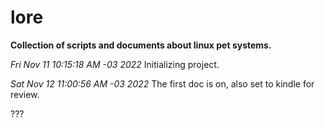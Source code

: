 # lore
**Collection of scripts and documents about linux pet systems.**

*Fri Nov 11 10:15:18 AM -03 2022*
Initializing project.

*Sat Nov 12 11:00:56 AM -03 2022*
The first doc is on, also set to kindle for review.

???
